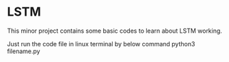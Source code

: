 # LSTM
This minor project contains some basic codes to learn about  LSTM working.

Just run the code file in linux terminal by below command
python3 filename.py
